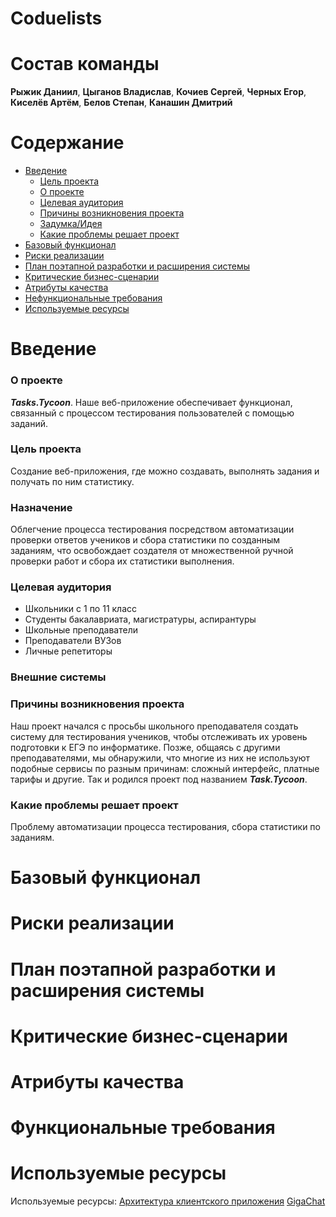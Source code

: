 # Coduelists

# Состав команды

**Рыжик Даниил**, **Цыганов Владислав**, **Кочиев Сергей**, **Черных Егор**, **Киселёв Артём**, **Белов Степан**, **Канашин Дмитрий**

# Содержание
- [Введение](#введение)
    - [Цель проекта](#цель-проекта)
    - [О проекте](#о-проекте)
    - [Целевая аудитория](#целевая-аудитория)
    - [Причины возникновения проекта](#причины-возникновения-проекта)
    - [Задумка/Идея](#задумкаидея)
    - [Какие проблемы решает проект](#какие-проблемы-решает-проект)
- [Базовый функционал](#базовый-функционал)
- [Риски реализации](#риски-реализации)
- [План поэтапной разработки и расширения системы](#план-поэтапной-разработки-и-расширения-системы)
- [Критические бизнес-сценарии](#критические-бизнес-сценарии)
- [Атрибуты качества](#атрибуты-качества)
- [Нефункциональные требования](#нефункциональные-требования)
- [Используемые ресурсы](#используемые-ресурсы)

# Введение

### О проекте

***Tasks.Tycoon***. Наше веб-приложение обеспечивает функционал, связанный с процессом тестирования пользователей с помощью заданий.

### Цель проекта
Создание веб-приложения, где можно создавать, выполнять задания и получать по ним статистику.

### Назначение
Облегчение процесса тестирования посредством автоматизации проверки ответов учеников и сбора статистики по созданным заданиям, что освобождает создателя от множественной ручной проверки работ и сбора их статистики выполнения.

### Целевая аудитория
- Школьники с 1 по 11 класс
- Студенты бакалавриата, магистратуры, аспирантуры
- Школьные преподаватели
- Преподаватели ВУЗов
- Личные репетиторы

### Внешние системы


### Причины возникновения проекта
Наш проект начался с просьбы школьного преподавателя создать систему для тестирования учеников, чтобы отслеживать их уровень подготовки к ЕГЭ по информатике. Позже, общаясь с другими преподавателями, мы обнаружили, что многие из них не используют подобные сервисы по разным причинам: сложный интерфейс, платные тарифы и другие. Так и родился проект под названием ***Task.Tycoon***.

### Какие проблемы решает проект
Проблему автоматизации процесса тестирования, сбора статистики по заданиям.

# Базовый функционал

# Риски реализации

# План поэтапной разработки и расширения системы

# Критические бизнес-сценарии

# Атрибуты качества

# Функциональные требования

# Используемые ресурсы

Используемые ресурсы: [Архитектура клиентского приложения]([https://habr.com/ru/companies/larian/articles/329032/])
[GigaChat]([https://developers.sber.ru/gigachat])

